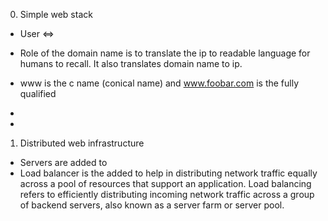 0. Simple web stack
* User <=> 


* Role of the domain name is to translate the ip to readable language for humans to recall. It also translates domain name to ip.
* www is the c name (conical name) and www.foobar.com is the fully qualified 
* 
* 

1. Distributed web infrastructure


* Servers are added to 
* Load balancer is the added to help in distributing network traffic equally across a pool of resources that support an application. Load balancing refers to efficiently distributing incoming network traffic across a group of backend servers, also known as a server farm or server pool.
